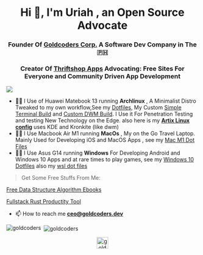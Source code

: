 <h1 align="center">Hi 👋, I'm Uriah , an Open Source Advocate</h1>

<h3 align="center">Founder Of <a href="https://goldcoders.dev">Goldcoders Corp.</a> A Software Dev Company in The 🇵🇭</h3>

<h3 align="center">Creator Of <a href="https://thriftshop.site">Thriftshop Apps</a> Advocating: Free Sites For Everyone and Community Driven App Development</h3>

![](https://komarev.com/ghpvc/?username=goldcoders)


- 👨‍💻 I Use of Huawei Matebook 13 running **Archlinux** , A Minimalist Distro Tweaked to my own workflow,See my [Dotfiles](https://github.com/codeitlikemiley/huawei-mb13-dotfiles-archlinux), My Custom [Simple Terminal Build](https://github.com/goldcoders/st) and [Custom DWM Build](https://github.com/goldcoders/dwm). I Use it For Penetration Testing and testing New Technology on the Edge. also here is my **[Artix Linux config](https://github.com/goldcoders/artix-dotfiles)** uses KDE and Kronkite (like dwm) 
- 👨‍💻 I Use Macbook Air M1 running **MacOs** , My on the Go Travel Laptop. Mainly Used for Developing iOS and MacOS Apps , see my [Mac M1 Dot Files](https://github.com/goldcoders/mac-m1-dotfiles)
- 👨‍💻 I Use Asus G14 running **Windows** For Developing Android and Windows 10 Apps and at rare times to play games, see my [Windows 10 Dotfiles](https://github.com/goldcoders/windows-10-dotfiles) also my [wsl dot files](https://github.com/goldcoders/dotfiles-wsl)

> Get Some Free Stuffs From Me:


[Free Data Structure Algorithm Ebooks](https://github.com/goldcoders/DSA)

[Fullstack Rust Productity Tool](https://github.com/goldcoders/neovide-rust-neovim)

- 📫 How to reach me **ceo@goldcoders.dev**


<p align="left"><img align="left" src="https://github-readme-stats.vercel.app/api/top-langs/?username=goldcoders&layout=compact&hide=html" alt="goldcoders" /></p>

<p>&nbsp;<img align="center" src="https://github-readme-stats.vercel.app/api?username=goldcoders&show_icons=true" alt="goldcoders" /></p>



<p align="center">
<a href="https://fb.com/goldcoders.dev" target="blank"><img align="center" src="https://cdn.jsdelivr.net/npm/simple-icons@3.0.1/icons/facebook.svg" alt="goldcoders" height="30" width="30" /></a>
</p>
